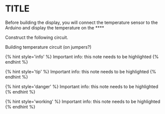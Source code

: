 # TITLE

Before building the display, you will connect the temperature sensor to the Arduino and display the temperature on the ****

Construct the following circuit.

Building temperature circuit \(on jumpers?\)

{% hint style='info' %}
Important info: this note needs to be highlighted
{% endhint %}

{% hint style='tip' %}
Important info: this note needs to be highlighted
{% endhint %}

{% hint style='danger' %}
Important info: this note needs to be highlighted
{% endhint %}

{% hint style='working' %}
Important info: this note needs to be highlighted
{% endhint %}

